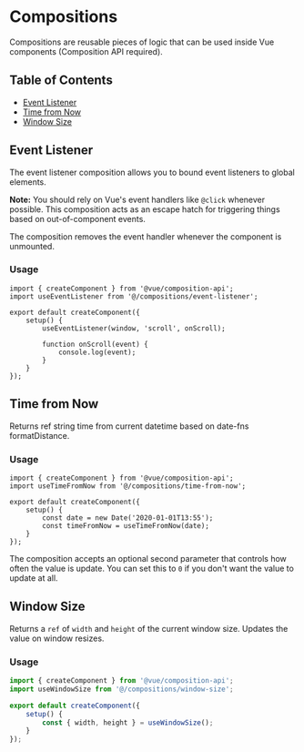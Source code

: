 # Compositions

Compositions are reusable pieces of logic that can be used inside Vue components (Composition API required).

## Table of Contents

* [Event Listener](#event-listener)
* [Time from Now](#time-from-now)
* [Window Size](#window-size)

## Event Listener

The event listener composition allows you to bound event listeners to global elements.

**Note:** You should rely on Vue's event handlers like `@click` whenever possible. This composition acts as an escape hatch for triggering things based on out-of-component events.

The composition removes the event handler whenever the component is unmounted.

### Usage

```vue
import { createComponent } from '@vue/composition-api';
import useEventListener from '@/compositions/event-listener';

export default createComponent({
	setup() {
		useEventListener(window, 'scroll', onScroll);

		function onScroll(event) {
			console.log(event);
		}
	}
});
```


## Time from Now

Returns ref string time from current datetime based on date-fns formatDistance.

### Usage

```vue
import { createComponent } from '@vue/composition-api';
import useTimeFromNow from '@/compositions/time-from-now';

export default createComponent({
	setup() {
		const date = new Date('2020-01-01T13:55');
		const timeFromNow = useTimeFromNow(date);
	}
});
```

The composition accepts an optional second parameter that controls how often the value is update. You can set this to `0` if you don't want the value to update at all.

## Window Size

Returns a `ref` of `width` and `height` of the current window size. Updates the value on window resizes.

### Usage

```js
import { createComponent } from '@vue/composition-api';
import useWindowSize from '@/compositions/window-size';

export default createComponent({
	setup() {
		const { width, height } = useWindowSize();
	}
});
```
